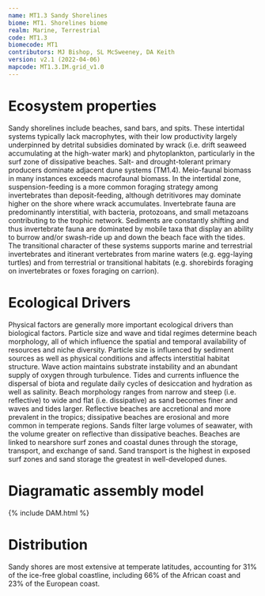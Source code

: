 ```yaml
---
name: MT1.3 Sandy Shorelines
biome: MT1. Shorelines biome
realm: Marine, Terrestrial
code: MT1.3
biomecode: MT1
contributors: MJ Bishop, SL McSweeney, DA Keith
version: v2.1 (2022-04-06)
mapcode: MT1.3.IM.grid_v1.0
---
```

# Ecosystem properties

Sandy shorelines include beaches, sand bars, and spits. These intertidal systems typically lack macrophytes, with their low productivity largely underpinned by detrital subsidies dominated by wrack (i.e. drift seaweed accumulating at the high-water mark) and phytoplankton, particularly in the surf zone of dissipative beaches. Salt- and drought-tolerant primary producers dominate adjacent dune systems (TM1.4). Meio-faunal biomass in many instances exceeds macrofaunal biomass. In the intertidal zone, suspension-feeding is a more common foraging strategy among invertebrates than deposit-feeding, although detritivores may dominate higher on the shore where wrack accumulates. Invertebrate fauna are predominantly interstitial, with bacteria, protozoans, and small metazoans contributing to the trophic network. Sediments are constantly shifting and thus invertebrate fauna are dominated by mobile taxa that display an ability to burrow and/or swash-ride up and down the beach face with the tides. The transitional character of these systems supports marine and terrestrial invertebrates and itinerant vertebrates from marine waters (e.g. egg-laying turtles) and from terrestrial or transitional habitats (e.g. shorebirds foraging on invertebrates or foxes foraging on carrion).

# Ecological Drivers

Physical factors are generally more important ecological drivers than biological factors. Particle size and wave and tidal regimes determine beach morphology, all of which influence the spatial and temporal availability of resources and niche diversity. Particle size is influenced by sediment sources as well as physical conditions and affects interstitial habitat structure. Wave action maintains substrate instability and an abundant supply of oxygen through turbulence. Tides and currents influence the dispersal of biota and regulate daily cycles of desiccation and hydration as well as salinity. Beach morphology ranges from narrow and steep (i.e. reflective) to wide and flat (i.e. dissipative) as sand becomes finer and waves and tides larger. Reflective beaches are accretional and more prevalent in the tropics; dissipative beaches are erosional and more common in temperate regions. Sands filter large volumes of seawater, with the volume greater on reflective than dissipative beaches. Beaches are linked to nearshore surf zones and coastal dunes through the storage, transport, and exchange of sand. Sand transport is the highest in exposed surf zones and sand storage the greatest in well-developed dunes.

# Diagramatic assembly model

{% include DAM.html %}

# Distribution

Sandy shores are most extensive at temperate latitudes, accounting for 31% of the ice-free global coastline, including 66% of the African coast and 23% of the European coast.

